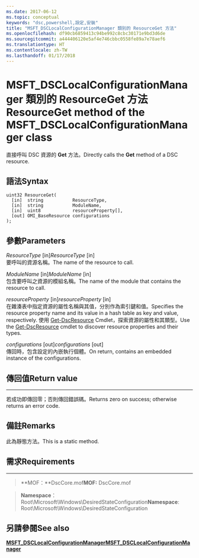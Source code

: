 ```yaml
---
ms.date: 2017-06-12
ms.topic: conceptual
keywords: "dsc,powershell,設定,安裝"
title: "MSFT_DSCLocalConfigurationManager 類別的 ResourceGet 方法"
ms.openlocfilehash: df90cb6859413c94be992c8cbc30171e9bd3d6de
ms.sourcegitcommit: a444406120e5af4e746cbbc0558fe89a7e78aef6
ms.translationtype: HT
ms.contentlocale: zh-TW
ms.lasthandoff: 01/17/2018
---
```

# <a name="resourceget-method-of-the-msftdsclocalconfigurationmanager-class"></a><span data-ttu-id="3cecf-103">MSFT_DSCLocalConfigurationManager 類別的 ResourceGet 方法</span><span class="sxs-lookup"><span data-stu-id="3cecf-103">ResourceGet method of the MSFT_DSCLocalConfigurationManager class</span></span>

<span data-ttu-id="3cecf-104">直接呼叫 DSC 資源的 **Get** 方法。</span><span class="sxs-lookup"><span data-stu-id="3cecf-104">Directly calls the **Get** method of a DSC resource.</span></span>

<a name="syntax"></a><span data-ttu-id="3cecf-105">語法</span><span class="sxs-lookup"><span data-stu-id="3cecf-105">Syntax</span></span>
------

```mof
uint32 ResourceGet(
  [in]  string           ResourceType,
  [in]  string           ModuleName,
  [in]  uint8            resourceProperty[],
  [out] OMI_BaseResource configurations
);
```

<a name="parameters"></a><span data-ttu-id="3cecf-106">參數</span><span class="sxs-lookup"><span data-stu-id="3cecf-106">Parameters</span></span>
----------

<span data-ttu-id="3cecf-107">*ResourceType* \[in\]</span><span class="sxs-lookup"><span data-stu-id="3cecf-107">*ResourceType* \[in\]</span></span>  
<span data-ttu-id="3cecf-108">要呼叫的資源名稱。</span><span class="sxs-lookup"><span data-stu-id="3cecf-108">The name of the resource to call.</span></span>

<span data-ttu-id="3cecf-109">*ModuleName* \[in\]</span><span class="sxs-lookup"><span data-stu-id="3cecf-109">*ModuleName* \[in\]</span></span>  
<span data-ttu-id="3cecf-110">包含要呼叫之資源的模組名稱。</span><span class="sxs-lookup"><span data-stu-id="3cecf-110">The name of the module that contains the resource to call.</span></span>

<span data-ttu-id="3cecf-111">*resourceProperty* \[in\]</span><span class="sxs-lookup"><span data-stu-id="3cecf-111">*resourceProperty* \[in\]</span></span>  
<span data-ttu-id="3cecf-112">在雜湊表中指定資源的屬性名稱與其值，分別作為索引鍵和值。</span><span class="sxs-lookup"><span data-stu-id="3cecf-112">Specifies the resource property name and its value in a hash table as key and value, respectively.</span></span> <span data-ttu-id="3cecf-113">使用 [Get-DscResource](https://technet.microsoft.com/en-us/library/dn521625.aspx) Cmdlet，探索資源的屬性和其類型。</span><span class="sxs-lookup"><span data-stu-id="3cecf-113">Use the [Get-DscResource](https://technet.microsoft.com/en-us/library/dn521625.aspx) cmdlet to discover resource properties and their types.</span></span>

<span data-ttu-id="3cecf-114">*configurations* \[out\]</span><span class="sxs-lookup"><span data-stu-id="3cecf-114">*configurations* \[out\]</span></span>  
<span data-ttu-id="3cecf-115">傳回時，包含設定的內嵌執行個體。</span><span class="sxs-lookup"><span data-stu-id="3cecf-115">On return, contains an embedded instance of the configurations.</span></span>

## <a name="return-value"></a><span data-ttu-id="3cecf-116">傳回值</span><span class="sxs-lookup"><span data-stu-id="3cecf-116">Return value</span></span>
------------

<span data-ttu-id="3cecf-117">若成功即傳回零；否則傳回錯誤碼。</span><span class="sxs-lookup"><span data-stu-id="3cecf-117">Returns zero on success; otherwise returns an error code.</span></span>

## <a name="remarks"></a><span data-ttu-id="3cecf-118">備註</span><span class="sxs-lookup"><span data-stu-id="3cecf-118">Remarks</span></span>

<span data-ttu-id="3cecf-119">此為靜態方法。</span><span class="sxs-lookup"><span data-stu-id="3cecf-119">This is a static method.</span></span>

## <a name="requirements"></a><span data-ttu-id="3cecf-120">需求</span><span class="sxs-lookup"><span data-stu-id="3cecf-120">Requirements</span></span>
------------
><span data-ttu-id="3cecf-121">**MOF：**DscCore.mof</span><span class="sxs-lookup"><span data-stu-id="3cecf-121">**MOF:** DscCore.mof</span></span>

><span data-ttu-id="3cecf-122">**Namespace**：Root\Microsoft\Windows\DesiredStateConfiguration</span><span class="sxs-lookup"><span data-stu-id="3cecf-122">**Namespace**: Root\Microsoft\Windows\DesiredStateConfiguration</span></span>


## <a name="see-also"></a><span data-ttu-id="3cecf-123">另請參閱</span><span class="sxs-lookup"><span data-stu-id="3cecf-123">See also</span></span>


[<span data-ttu-id="3cecf-124">**MSFT_DSCLocalConfigurationManager**</span><span class="sxs-lookup"><span data-stu-id="3cecf-124">**MSFT_DSCLocalConfigurationManager**</span></span>](msft-dsclocalconfigurationmanager.md)


 

 



